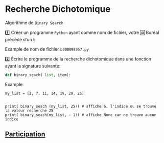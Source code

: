 # Recherche Dichotomique

Algorithme de `Binary Search`

:one: Créer un programme `Python` ayant comme nom de fichier, votre :id: Boréal précédé d'un `b`

Example de nom de fichier `b300098957.py`

:two: Écrire le programme de la recherche dichotomique dans une fonction ayant la signature suivante:

```python
def binary_seach( list, item):
```

Example: 

```
my_list = [2, 7, 11, 14, 19, 20, 25]


print( binary_seach (my_list, 25)) # affiche 6, l'indice ou se trouve la valeur recherche 25
print( binary_seach(my_list, - 1)) # affiche None car ne trouve aucun indice
```

## [Participation](.scripts/Participation.md)


